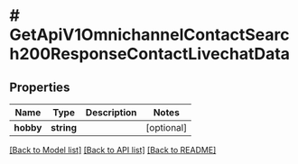 # # GetApiV1OmnichannelContactSearch200ResponseContactLivechatData

## Properties

Name | Type | Description | Notes
------------ | ------------- | ------------- | -------------
**hobby** | **string** |  | [optional]

[[Back to Model list]](../../README.md#models) [[Back to API list]](../../README.md#endpoints) [[Back to README]](../../README.md)
